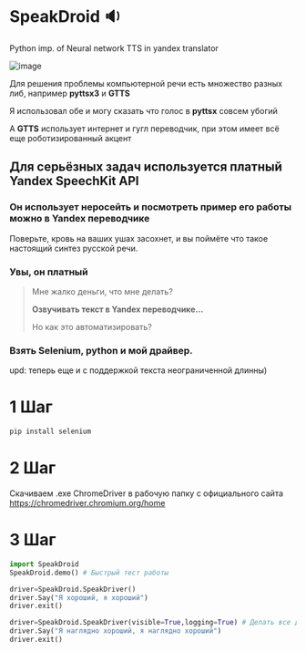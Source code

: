 # SpeakDroid 🔉
Python imp. of Neural network TTS in yandex translator

![image](https://user-images.githubusercontent.com/52743561/173181931-1ecebfa0-831c-42c2-b710-26538e554e90.png)

Для решения проблемы компьютерной речи есть множество разных либ, например __pyttsx3__ и __GTTS__

Я использовал обе и могу сказать что голос в __pyttsx__ совсем убогий

А __GTTS__ использует интернет и гугл переводчик, при этом имеет всё еще роботизированный акцент

## Для серьёзных задач используется платный __Yandex SpeechKit API__
### Он использует неросейть и посмотреть пример его работы можно в Yandex переводчике
Поверьте, кровь на ваших ушах засохнет, и вы поймёте что такое настоящий синтез русской речи.
### Увы, он платный

> Мне жалко деньги, что мне делать?
> 
> __Озвучивать текст в Yandex переводчике...__
> 
> Но как это автоматизировать?
### Взять Selenium, python и мой драйвер.
upd: теперь еще и с поддержкой текста неограниченной длинны)
# 1 Шаг
```cmd
pip install selenium
```
# 2 Шаг
Скачиваем .exe ChromeDriver в рабочую папку с официального сайта https://chromedriver.chromium.org/home
# 3 Шаг
```python
import SpeakDroid
SpeakDroid.demo() # Быстрый тест работы

driver=SpeakDroid.SpeakDriver()
driver.Say("Я хороший, я хороший")
driver.exit()

driver=SpeakDroid.SpeakDriver(visible=True,logging=True) # Делать все действия в окне
driver.Say("Я наглядно хороший, я наглядно хороший")
driver.exit()
```

